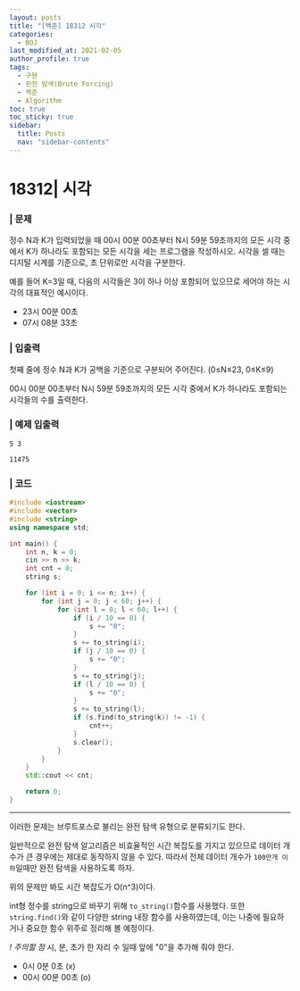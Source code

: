 ```yaml
---
layout: posts
title: "[백준] 18312 시각"
categories:
  - BOJ
last_modified_at: 2021-02-05
author_profile: true
tags:
  - 구현
  - 완전 탐색(Brute Forcing)
  - 백준
  - Algorithm
toc: true
toc_sticky: true
sidebar:
  title: Posts
  nav: "sidebar-contents"
---
```


# 18312| 시각


### | 문제
정수 N과 K가 입력되었을 때 00시 00분 00초부터 N시 59분 59초까지의 모든 시각 중에서 K가 하나라도 포함되는 모든 시각을 세는 프로그램을 작성하시오. 시각을 셀 때는 디지털 시계를 기준으로, 초 단위로만 시각을 구분한다.

예를 들어 K=3일 때, 다음의 시각들은 3이 하나 이상 포함되어 있으므로 세어야 하는 시각의 대표적인 예시이다.
  - 23시 00분 00초
  - 07시 08분 33초

### | 입출력
첫째 줄에 정수 N과 K가 공백을 기준으로 구분되어 주어진다. (0≤N≤23, 0≤K≤9)

00시 00분 00초부터 N시 59분 59초까지의 모든 시각 중에서 K가 하나라도 포함되는 시각들의 수를 출력한다.

### | 예제 입출력
```
5 3
```

```
11475
```

### | 코드
```c++
#include <iostream>
#include <vector>
#include <string>
using namespace std;

int main() {
	int n, k = 0;
	cin >> n >> k;
	int cnt = 0;
	string s;

	for (int i = 0; i <= n; i++) {
		for (int j = 0; j < 60; j++) {
			for (int l = 0; l < 60; l++) {
				if (i / 10 == 0) {
					s += "0";
				}
				s += to_string(i);
				if (j / 10 == 0) {
					s += "0";
				}
				s += to_string(j);
				if (l / 10 == 0) {
					s += "0";
				}
				s += to_string(l);
				if (s.find(to_string(k)) != -1) {
					cnt++;
				}
				s.clear();
			}
		}
	}
	std::cout << cnt;

	return 0;
}
```
-----

이러한 문제는 브루트포스로 불리는 완전 탐색 유형으로 분류되기도 한다.

일반적으로 완전 탐색 알고리즘은 비효율적인 시간 복잡도를 가지고 있으므로 데이터 개수가 큰 경우에는 제대로 동작하지 않을 수 있다. 따라서 전체 데이터 개수가 ```100만개 이하```일때만 완전 탐색을 사용하도록 하자.

위의 문제만 봐도 시간 복잡도가 O(n^3)이다.

int형 정수를 string으로 바꾸기 위해 ```to_string()```함수를 사용했다. 또한 ```string.find()```와 같이 다양한 string 내장 함수를 사용하였는데, 이는 나중에 필요하거나 중요한 함수 위주로 정리해 볼 예정이다.
<br>

*! 주의할 점*
시, 분, 초가 한 자리 수 일때 앞에 "0"을 추가해 줘야 한다.
  - 0시 0분 0초 (x)
  - 00시 00분 00초 (o)
